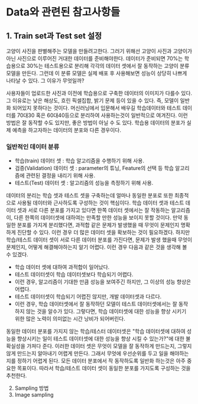 # Data와 관련된 참고사항들
 ## 1. Train set과 Test set 설정
  고양이 사진을 판별해주는 모델을 만들려고한다. 그러기 위해선 고양이 사진과 고양이가 아닌 사진으로 이루어진 거대한 데이터를 준비해야한다. 데이터가 준비되면 70%는 학습용으로 30%는 테스트용으로 분리해 각각의 데이터 셋에서 잘 동작하는 고양이 분류 모델을 만든다.
 그런데 이 분류 모델은 실제 배포 후 사용해보면 성능이 상당히 나쁘게 나타날 수 있다. 그 이유가 무엇일까?
 
  사용자들이 업로드한 사진과 이전에 학습용으로 구축한 데이터의 이미지가 다를수 있다. 그 이유로는 낮은 해상도, 흐린 픽셀집합, 밝기 문제 등이 있을 수 있다. 즉, 모델이 일반화 되어있지 못하다는 것이다.
  머신러닝에서 입문해서 배우길 학습데이터와 테스트 데이터를 70대30 혹은 60대40등으로 분리하여 사용하는것이 일반적으로 여겨진다. 이런 방법은 잘 동작할 수도 있지만, 좋은 방법이 아닐 수 도 있다. 학습용 데이터의 분포가 실제 예측을 하고자하는 데이터의 분포와 다른 경우이다. 
 
 ### 일반적인 데이터 분류
 - 학습(train) 데이터 셋 : 학습 알고리즘을 수행하기 위해 사용.
 - 검증(Validation) 데이터 셋 : parameter의 튜닝, Feature의 선택 등 학습 알고리즘에 관련된 결정을 내리기 위해 사용.
 - 테스트(Test) 데이터 셋 : 알고리즘의 성능을 측정하기 위해 사용.
 
  데이터의 분리는 학습 셋과 테스트 셋을 구축하는데 얼마나 동일한 분포로 또한 최종적으로 사용될 데이터와 근사하도록 구성하는 것이 핵심이다.
  학습 데이터 셋과 테스트 데이터 셋과 서로 다른 분포를 가지고 있다면 한쪽 데이터 셋에서는 잘 작동하는 알고리즘이, 다른 한쪽의 데이터셋에 대하여는 만족할 만한 성능을 보이지 못할 것이다. 만약 동일한 분포를 가지게 분리했다면, 과적합 같은 문제가 발생했을 때 무엇이 문제인지 명확하게 진단할 수 있다. 이런 경우 더 많은 데이터 셋을 확보하는 것이 필요하겠다. 
  하지만 학습/테스트 데이터 셋이 서로 다른 데이터 분포를 가진다면, 문제가 발생 했을때 무엇이 문제인지, 어떻게 해결해야하는지 알기 어렵다. 이런 경우 다음과 같은 것을 생각해 볼 수 있겠다.
 - 학습 데이터 셋에 대하여 과적합이 일어났다.
 - 테스트 데이터셋이 학습 데이터셋보다 학습되기 어렵다.
  - 이런 경우, 알고리즘이 기대한 만큼 성능을 보여주긴 하지만, 그 이상의 성능 향상은 어렵다.
 - 테스트 데이터셋이 학습되기 어렵진 않지만, 개발 데이터셋과 다르다.
  - 이런 경우, 학습 데이터셋에서 잘 동작하던 모델이 테스트 데이터셋에서는 잘 동작하지 않는 것을 알수가 있다. 그렇다면, 학습 데이터셋에 대한 성능을 향상 시키기 위한 많은 노력이 의미없는 시간 낭비가 되어버린다.
  
   동일한 데이터 분포를 가지지 않는 학습/테스터 데이터셋은 "학습 데이터셋에 대하여 성능을 향상시키는 일이 테스트 데이터셋에 대한 성능을 향상 시킬 수 있는가?"에 대한 불확실성을 가져다 준다. 이러한 데이터 셋은 무엇이 모델을 잘 동작하게 만드는지, 그렇지 않게 만드는지 알아내기 어렵게 만든다. 그래서 무엇에 우선순위를 두고 일을 해야하는지를 정하기 어렵게 된다. 
   모든 데이터 분포에서 작 동작하도록 일반화 하는것은 아주 중요한 목표이다. 따라서 학습/테스트 데이터 셋이 동일한 분포를 가지도록 구성하는 것을 추천한다.
 
 
 
 
 
 
 
 2. Sampling 방법
 3. Image sampling

